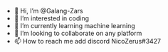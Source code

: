 - 👋 Hi, I’m @Galang-Zars
- 👀 I’m interested in coding
- 🌱 I’m currently learning machine learning
- 💞️ I’m looking to collaborate on any platform
- 📫 How to reach me add discord NicoZerus#3427

<!---
Galang-Zars/Galang-Zars is a ✨ special ✨ repository because its `README.md` (this file) appears on your GitHub profile.
You can click the Preview link to take a look at your changes.
--->
